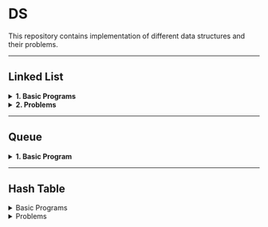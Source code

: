 # **DS**

This repository contains implementation of different data structures and their problems.

---

## **Linked List**

<details>
<summary><b>1. Basic Programs</b></summary>

- Insertion at the end.
- Insertion at the beginning.
- Insertion at the middle of the linked list.
- Deleting the last node.
- Deleting the first node.
- Deleting the middle node.
- Calculating the length of list using iteration and the recursion.
- Searching an item using iteration and recursion.

</details>

<details>
<summary><b>2. Problems</b></summary>

- Get the Nth node from the last.
- Detecting a loop in a linked list.
- Detecting the length of loop in a linked list. (Using Floyd's Cycle detection algorithm)
- Detect and remove loop from the linked list.
- Check if single linked list is palindrome or not.
- Removing Duplicate elements from unsorted linked list.
- Swapping nodes in a linked list.

</details>

---

## **Queue**

<details>
<summary><b>1. Basic Program</b></summary>

- Basic operations of queue

</details>

---

## **Hash Table**

<details>
<summary>Basic Programs</summary>

</details>

<details>
<summary>Problems</summary>

- Find whether an array is a subset of another array
- Union and Intersection of two linked list.
- Given an array A[] and a number x, check for pair in A[] with sum as x
